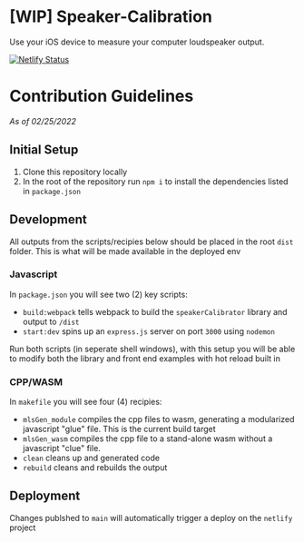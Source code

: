 # [WIP] Speaker-Calibration
Use your iOS device to measure your computer loudspeaker output.

[![Netlify Status](https://api.netlify.com/api/v1/badges/4662ab8c-dd4f-43ce-8e2d-add7a406300a/deploy-status)](https://app.netlify.com/sites/focused-hodgkin-0a6531/deploys)

# Contribution Guidelines
*As of 02/25/2022*

## Initial Setup

1. Clone this repository locally 
2. In the root of the repository run `npm i` to install the dependencies listed in `package.json`

## Development
All outputs from the scripts/recipies below should be placed in the root `dist` folder. This is what will be made available in the deployed env

### Javascript 
In `package.json` you will see two (2) key scripts:
-  `build:webpack` tells webpack to build the `speakerCalibrator` library and output to `/dist`
-  `start:dev` spins up an `express.js` server on port `3000` using `nodemon`

Run both scripts (in seperate shell windows), with this setup you will be able to modify both the library and front end examples with hot reload built in

### CPP/WASM
In `makefile` you will see four (4) recipies:
- `mlsGen_module` compiles the cpp files to wasm, generating a modularized javascript "glue" file. This is the current build target
- `mlsGen_wasm` compiles the cpp file to a stand-alone wasm without a javascript "clue" file. 
- `clean` cleans up and generated code
- `rebuild` cleans and rebuilds the output

## Deployment

Changes publshed to `main` will automatically trigger a deploy on the `netlify` project


